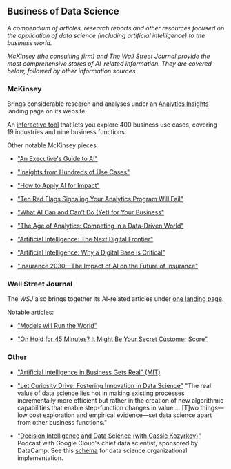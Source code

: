 ## Business of Data Science
_A compendium of articles, research reports and other resources focused on the application of data science (including artificial intelligence) to the business world._

_McKinsey (the consulting firm) and The Wall Street Journal provide the most comprehensive stores of AI-related information.  They are covered below, followed by other information sources_

### McKinsey
Brings considerable research and analyses under an [Analytics Insights](https://www.mckinsey.com/business-functions/mckinsey-analytics/our-insights) landing page on its website. 

An [interactive tool](https://www.mckinsey.com/featured-insights/artificial-intelligence/visualizing-the-uses-and-potential-impact-of-ai-and-other-analytics) that lets you explore 400 business use cases, covering 19 industries and nine business functions.

Other notable McKinsey pieces:

- ["An Executive's Guide to AI"](https://www.mckinsey.com/business-functions/mckinsey-analytics/our-insights/an-executives-guide-to-ai)

- ["Insights from Hundreds of Use Cases"](https://www.mckinsey.com/~/media/-mckinsey/featured%20insights/artificial%20intelligence/notes%20from%20the%20ai%20frontier%20applications%20and%20value%20of%20deep%20learning/notes-from-the-ai-frontier-insights-from-hundreds-of-use-cases-discussion-paper.ashx)

- ["How to Apply AI for Impact"](https://www.mckinsey.com/business-functions/mckinsey-analytics/our-insights/crossing-the-frontier-how-to-apply-ai-for-impact)

- ["Ten Red Flags Signaling Your Analytics Program Will Fail"](https://www.mckinsey.com/business-functions/mckinsey-analytics/our-insights/ten-red-flags-signaling-your-analytics-program-will-fail)

- ["What AI Can and Can’t Do (Yet) for Your Business"](https://www.mckinsey.com/business-functions/mckinsey-analytics/our-insights/what-ai-can-and-cant-do-yet-for-your-business)

- ["The Age of Analytics: Competing in a Data-Driven World"](https://www.mckinsey.com/business-functions/mckinsey-analytics/our-insights/the-age-of-analytics-competing-in-a-data-driven-world)

- ["Artificial Intelligence: The Next Digital Frontier"](https://www.mckinsey.com/mgi/overview/2017-in-review/whats-next-in-digital-and-ai/artificial-intelligence-the-next-digital-frontier)

- ["Artificial Intelligence: Why a Digital Base is Critical"](https://www.mckinsey.com/business-functions/mckinsey-analytics/our-insights/artificial-intelligence-why-a-digital-base-is-critical)

- ["Insurance 2030—The Impact of AI on the Future of Insurance"](https://www.mckinsey.com/industries/financial-services/our-insights/insurance-2030-the-impact-of-ai-on-the-future-of-insurance)


### Wall Street Journal
The _WSJ_ also brings together its AI-related articles under [one landing page](https://www.wsj.com/pro/artificial-intelligence).

Notable articles:  

- ["Models will Run the World"](https://www.wsj.com/articles/models-will-run-the-world-1534716720)

- ["On Hold for 45 Minutes? It Might Be Your Secret Customer Score"](https://www.wsj.com/articles/on-hold-for-45-minutes-it-might-be-your-secret-customer-score-1541084656)


### Other 
- ["Artificial Intelligence in Business Gets Real" (MIT)](https://sloanreview.mit.edu/projects/artificial-intelligence-in-business-gets-real/)

- ["Let Curiosity Drive: Fostering Innovation in Data Science"](https://multithreaded.stitchfix.com/blog/2019/01/18/fostering-innovation-in-data-science/) "The real value of data science lies not in making existing processes incrementally more efficient but rather in the creation of new algorithmic capabilities that enable step-function changes in value....
[T]wo things—low cost exploration and empirical evidence—set data science apart from other business functions."

- ["Decision Intelligence and Data Science (with Cassie Kozyrkov)"](https://www.datacamp.com/community/podcast/decision-intelligence-data-science)  Podcast with Google Cloud's chief data scientist, sponsored by DataCamp.  See this [schema](https://github.com/robjm16/Business_Applications_Compendium/blob/master/Org_Model_for_DS_Implementation.JPG) for data science organizational implementation. 
